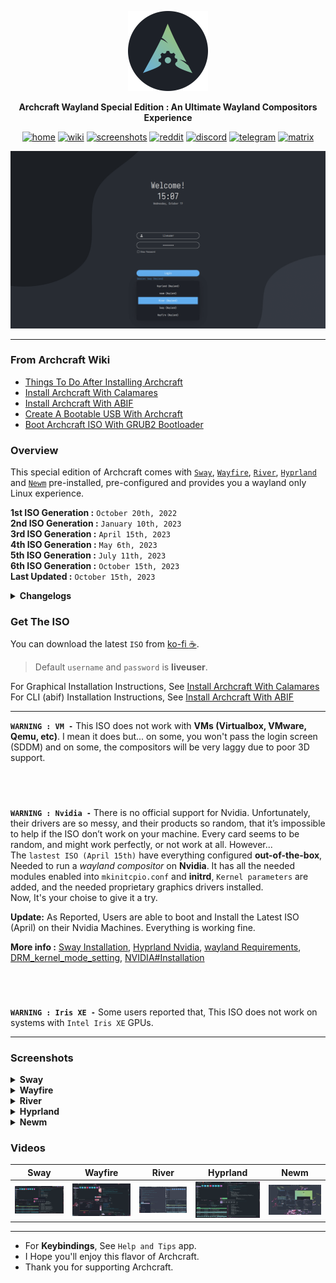 <p align="center">
<a href="https://archcraft.io"><img src="https://raw.githubusercontent.com/archcraft-os/archcraft-packages/main/archcraft-artworks/files/logo/png/logo-circle/logo-circle-1.png" height="128" width="128" alt="Archcraft"></a>
</p>

<p align="center">
<b>Archcraft Wayland Special Edition : An Ultimate Wayland Compositors Experience</b>
</p>

<p align="center">
  <a href="https://archcraft.io" target="_blank"><img alt="home" src="https://img.shields.io/badge/HOME-blue?style=flat-square"></a>
  <a href="https://wiki.archcraft.io" target="_blank"><img alt="wiki" src="https://img.shields.io/badge/WIKI-blue?style=flat-square"></a>
  <a href="https://archcraft.io/gallery" target="_blank"><img alt="screenshots" src="https://img.shields.io/badge/SCREENSHOTS-blue?style=flat-square"></a>
  <a href="https://www.reddit.com/r/archcraft" target="_blank"><img alt="reddit" src="https://img.shields.io/badge/REDDIT-blue?style=flat-square"></a>
  <a href="https://discord.gg/3PzeJ5S7Pu" target="_blank"><img alt="discord" src="https://img.shields.io/badge/DISCORD-blue?style=flat-square"></a>
  <a href="https://t.me/archcraftos" target="_blank"><img alt="telegram" src="https://img.shields.io/badge/TELEGRAM-blue?style=flat-square"></a>
  <a href="https://matrix.to/#/#archcraft:matrix.org" target="_blank"><img alt="matrix" src="https://img.shields.io/badge/MATRIX-blue?style=flat-square"></a>
</p>

[![gif](./wayland.gif)](https://ko-fi.com/s/213becbf00)

---

### From Archcraft Wiki

- [Things To Do After Installing Archcraft](https://wiki.archcraft.io/docs/install-archcraft/post-install)
- [Install Archcraft With Calamares](https://wiki.archcraft.io/docs/install-archcraft/install-with-calamares)
- [Install Archcraft With ABIF](https://wiki.archcraft.io/docs/install-archcraft/install-with-abif)
- [Create A Bootable USB With Archcraft](https://wiki.archcraft.io/docs/boot-iso/boot-with-usb)
- [Boot Archcraft ISO With GRUB2 Bootloader](https://wiki.archcraft.io/docs/boot-iso/boot-with-grub)

### Overview
This special edition of Archcraft comes with [`Sway`](https://github.com/archcraft-os/archcraft-sway), [`Wayfire`](https://github.com/archcraft-os/archcraft-wayfire), [`River`](https://github.com/archcraft-os/archcraft-river), [`Hyprland`](https://github.com/archcraft-os/archcraft-hyprland) and [`Newm`](https://github.com/archcraft-os/archcraft-newm) pre-installed, pre-configured and provides you a wayland only Linux experience.

**1st ISO Generation :** `October 20th, 2022` <br>
**2nd ISO Generation :** `January 10th, 2023` <br>
**3rd ISO Generation :** `April 15th, 2023` <br>
**4th ISO Generation :** `May 6th, 2023` <br>
**5th ISO Generation :** `July 11th, 2023` <br>
**6th ISO Generation :** `October 15th, 2023` <br>
**Last Updated :** `October 15th, 2023`

<details>
<summary><b>Changelogs</b></summary>

### Changelog (October 2023) : 6th ISO
- Updated ISO profile
- Latest base with new packages
- Updated all wayland compositors
  - Added better example for multi-monitor support in...
    - Sway: `~/.config/sway/sway-output`
    - Wayfire: `~/.config/wayfire.ini`
    - River: `~/.config/river/init`
    - Hyprland: `~/.config/hypr/hyprland.conf`
    - Newm: `~/.config/newm/config.py`
- Added `wipe` ability in ABIF
- Fixed issue with `help and tips` app
- Small improvements and bugs fixed.

#

### Changelog (July 2023) : 5th ISO
- Updated ISO profile with latest archiso
- Latest base with new packages
- Fixed sddm not saving the last used session issue
- Added a calculator app
- Added Welcome and Help-and-Tips App
- Fixed Scaling issue in QT apps in wayland
- **`Sway, Wayfire, River, Hyprland`**
  - Added `bluetooth` module on Waybar
  - Added a rofi `bluetooth` applet
  - Added `alacritty` terminal
  - Added `pywal` support
  - Improved a lot of scripts
  - etc
- Many small bugs fixed.

#

### Changelog (May 2023) : 4th ISO
- Fixed pacman-init issue
- Added ability to choose desktop in the installer (calamares)
- Fixed auto-login issue
- etc

#

### Changelog (April 2023) : 3rd ISO
- Using `sddm-git` now, Solved shutdown/reboot issue
- Using new method to boot the ISO on Nvidia Machines
- Updated the Installers with (possible) Nvidia support
- Updated the base system with latest packages
- **`Updated All the wayland compositors`**
  - Updated the config structure
  - Added Rofi menu, applets and scripts (network, music, etc)
  - Fixed area screenshot overlay issue
  - Fixed nerwork-applet overlay issue in hyprland
  - Modified the configs for waybar, wlogout and wofi (added separate colors.css file)
  - Changes gtk themes in sway, wayfire and hyprland
  - Updated lockscreen script in sway
  - Added two packages for NEWM (one normal and one blur)
  - Added spotify module in waybar in all WCs
  - Animated MPD and spotify modules in waybar
- Many Bug fixes, etc

#

### Changelog (January 2023) : 2nd ISO
- Added ABIF (CLI) installer
- Updated the base system
- Updated All the compositors
- Bug fixes, etc

#

### Changelog (October 2022) : 1st ISO
- Created the ISO base from scratch
- Grub2 bootloader with themes
- Customized Plymouth & SDDM
- Basic Applications Only, No Bloatware
- Calamares Installer (Graphical)
- Full Network Manager Support, Various VPN plugins
- Built-in Bluetooth Support
- Pipewire For Sound/Audio (Systemwide, Bluetooth, Jack)
- Built-in Printer Support
- Almost All Audio, Video and Image Codecs
- Full File manager functionality (Mounting, Networking, Archiving, etc)
- Built-in AUR support
- Minimal User Interface
- Multiple Wayland Compositors (Sway, Wayfire, River, Hyprland, Newm)
- Archcraft Icons, Themes, Wallpapers, Fonts
- Etc

</details>

### Get The ISO

You can download the latest `ISO` from [ko-fi :coffee:](https://ko-fi.com/s/213becbf00).

> Default `username` and `password` is **liveuser**.

For Graphical Installation Instructions, See [Install Archcraft With Calamares](https://wiki.archcraft.io/docs/install-archcraft/install-with-calamares)<br>
For CLI (abif) Installation Instructions, See [Install Archcraft With ABIF](https://wiki.archcraft.io/docs/install-archcraft/install-with-abif)

---

**`WARNING : VM -`** This ISO does not work with **VMs (Virtualbox, VMware, Qemu, etc)**. I mean it does but... on some, you won't pass the login screen (SDDM) and on some, the compositors will be very laggy due to poor 3D support.

#
<br>

**`WARNING : Nvidia -`** There is no official support for Nvidia. Unfortunately, their drivers are so messy, and their products so random, that it’s impossible to help if the ISO don’t work on your machine. Every card seems to be random, and might work perfectly, or not work at all. However...<br>
The `lastest ISO (April 15th)` have everything configured **out-of-the-box**, Needed to run a _wayland compositor_ on **Nvidia**. It has all the needed modules enabled into `mkinitcpio.conf` and **initrd**, `Kernel parameters` are added, and the needed proprietary graphics drivers installed.<br>
Now, It's your choise to give it a try.

**Update:** As Reported, Users are able to boot and Install the Latest ISO (April) on their Nvidia Machines. Everything is working fine.

**More info :** [Sway Installation](https://wiki.archlinux.org/title/Sway#Installation), [Hyprland Nvidia](https://wiki.hyprland.org/Nvidia/), [wayland Requirements](https://wiki.archlinux.org/title/wayland#Requirements), [DRM_kernel_mode_setting](https://wiki.archlinux.org/title/NVIDIA#DRM_kernel_mode_setting), [NVIDIA#Installation](https://wiki.archlinux.org/title/NVIDIA#Installation)

#
<br>

**`WARNING : Iris XE -`** Some users reported that, This ISO does not work on systems with `Intel Iris XE` GPUs.

---

### Screenshots

<!-- Sway -->

<details>
<summary><b>Sway</b></summary>

| Screenshot 1 | Screenshot 2 | Screenshot 3 | Screenshot 4 |
| --- | --- | --- | --- |
|![sway](https://raw.githubusercontent.com/archcraft-os/archcraft-sway/main/screenshots/sway_1.png)|![sway](https://raw.githubusercontent.com/archcraft-os/archcraft-sway/main/screenshots/sway_2.png)|![sway](https://raw.githubusercontent.com/archcraft-os/archcraft-sway/main/screenshots/sway_3.png)|![sway](https://raw.githubusercontent.com/archcraft-os/archcraft-sway/main/screenshots/sway_4.png)|

</details>

<!-- Wayfire -->

<details>
<summary><b>Wayfire</b></summary>

| Screenshot 1 | Screenshot 2 | Screenshot 3 | Screenshot 4 | Screenshot 5 |
| --- | --- | --- | --- | --- |
|![wayfire](https://raw.githubusercontent.com/archcraft-os/archcraft-wayfire/main/screenshots/wayfire_1.png)|![wayfire](https://raw.githubusercontent.com/archcraft-os/archcraft-wayfire/main/screenshots/wayfire_2.png)|![wayfire](https://raw.githubusercontent.com/archcraft-os/archcraft-wayfire/main/screenshots/wayfire_3.png)|![wayfire](https://raw.githubusercontent.com/archcraft-os/archcraft-wayfire/main/screenshots/wayfire_4.png)|![wayfire](https://raw.githubusercontent.com/archcraft-os/archcraft-wayfire/main/screenshots/wayfire_5.png)|

</details>

<!-- River -->

<details>
<summary><b>River</b></summary>

| Screenshot 1 | Screenshot 2 | Screenshot 3 | Screenshot 4 |
| --- | --- | --- | --- |
|![river](https://raw.githubusercontent.com/archcraft-os/archcraft-river/main/screenshots/river_1.png)|![river](https://raw.githubusercontent.com/archcraft-os/archcraft-river/main/screenshots/river_2.png)|![river](https://raw.githubusercontent.com/archcraft-os/archcraft-river/main/screenshots/river_3.png)|![river](https://raw.githubusercontent.com/archcraft-os/archcraft-river/main/screenshots/river_4.png)|

</details>

<!-- Hyprland -->

<details>
<summary><b>Hyprland</b></summary>

| Screenshot 1 | Screenshot 2 | Screenshot 3 | Screenshot 4 |
| --- | --- | --- | --- |
|![hyprland](https://raw.githubusercontent.com/archcraft-os/archcraft-hyprland/main/screenshots/dark/hypr_1.png)|![hyprland](https://raw.githubusercontent.com/archcraft-os/archcraft-hyprland/main/screenshots/dark/hypr_2.png)|![hyprland](https://raw.githubusercontent.com/archcraft-os/archcraft-hyprland/main/screenshots/dark/hypr_3.png)|![hyprland](https://raw.githubusercontent.com/archcraft-os/archcraft-hyprland/main/screenshots/dark/hypr_4.png)|

</details>

<!-- NEWM -->

<details>
<summary><b>Newm</b></summary>

| Screenshot 1 | Screenshot 2 | Screenshot 3 | Screenshot 4 | Screenshot 5 |
| --- | --- | --- | --- | --- |
|![newm](https://raw.githubusercontent.com/archcraft-os/archcraft-newm/main/screenshots/blur/newm_1.png)|![newm](https://raw.githubusercontent.com/archcraft-os/archcraft-newm/main/screenshots/blur/newm_2.png)|![newm](https://raw.githubusercontent.com/archcraft-os/archcraft-newm/main/screenshots/blur/newm_3.png)|![newm](https://raw.githubusercontent.com/archcraft-os/archcraft-newm/main/screenshots/blur/newm_4.png)|![newm](https://raw.githubusercontent.com/archcraft-os/archcraft-newm/main/screenshots/blur/newm_5.png)|

</details>

### Videos

| Sway | Wayfire | River | Hyprland | Newm |
| --- | --- | --- | --- | --- |
|[![Sway](https://raw.githubusercontent.com/archcraft-os/archcraft-sway/main/screenshots/sway_4.png)](https://youtu.be/ASlQcf8Jc0I)|[![Wayfire](https://raw.githubusercontent.com/archcraft-os/archcraft-wayfire/main/screenshots/wayfire_4.png)](https://youtube.com/playlist?list=PLXH9dADRlWHYk_5Boqiu7L3HcLVC83TWU)|[![River](https://raw.githubusercontent.com/archcraft-os/archcraft-river/main/screenshots/river_4.png)](https://youtu.be/MwnK6arB2Rc)|[![Hyprland](https://raw.githubusercontent.com/archcraft-os/archcraft-hyprland/main/screenshots/dark/hypr_4.png)](https://youtu.be/t6Zd2F7rtPw)|[![Newm](https://raw.githubusercontent.com/archcraft-os/archcraft-newm/main/screenshots/solid/newm_5.png)](https://youtube.com/playlist?list=PLXH9dADRlWHaXM3Q8G_gaunljITif3cUl)|

---

- For **Keybindings**, See `Help and Tips` app.
- I Hope you'll enjoy this flavor of Archcraft.
- Thank you for supporting Archcraft.
